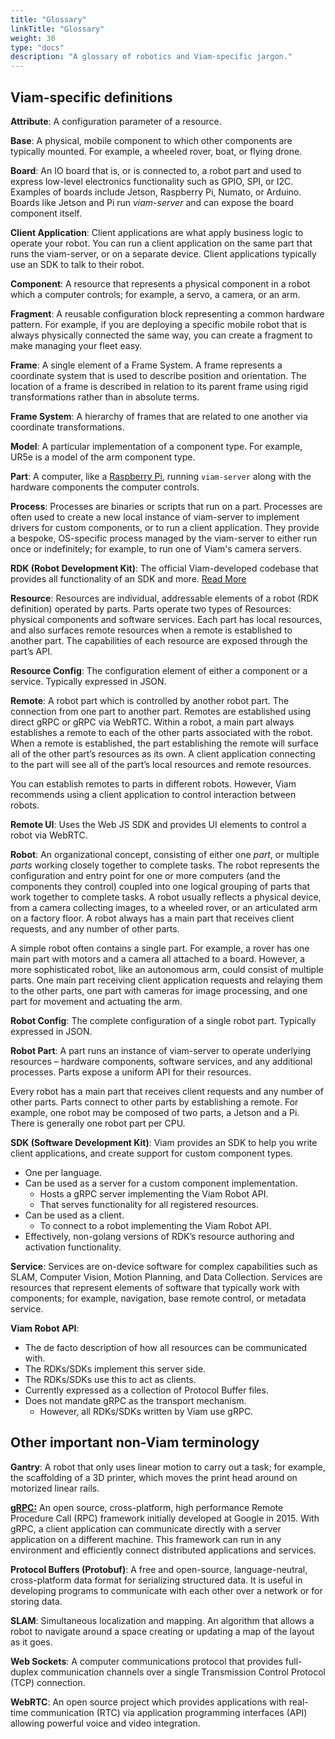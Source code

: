 ```yaml
---
title: "Glossary"
linkTitle: "Glossary"
weight: 30
type: "docs"
description: "A glossary of robotics and Viam-specific jargon."
---
```


## Viam-specific definitions

**Attribute**: A configuration parameter of a resource.

**Base**: A physical, mobile component to which other components are typically mounted.
For example, a wheeled rover, boat, or flying drone.

**Board**: An IO board that is, or is connected to, a robot part and used to express low-level electronics functionality such as GPIO, SPI, or I2C.
Examples of boards include Jetson, Raspberry Pi, Numato, or Arduino.
Boards like Jetson and Pi run _viam-server_ and can expose the board component itself.

**Client Application**: Client applications are what apply business logic to operate your robot.
You can run a client application on the same part that runs the viam-server, or on a separate device.
Client applications typically use an SDK to talk to their robot.

**Component**: A resource that represents a physical component in a robot which a computer controls; for example, a servo, a camera, or an arm.

**Fragment**: A reusable configuration block representing a common hardware pattern.
For example, if you are deploying a specific mobile robot that is always physically connected the same way, you can create a fragment to make managing your fleet easy.

**Frame**: A single element of a Frame System.
A frame represents a coordinate system that is used to describe position and orientation.
The location of a frame is described in relation to its parent frame using rigid transformations rather than in absolute terms.

**Frame System**: A hierarchy of frames that are related to one another via coordinate transformations.

**Model**: A particular implementation of a component type.
For example, UR5e is a model of the arm component type.

**Part**: A computer, like a [Raspberry Pi](https://www.raspberrypi.com/documentation/computers/raspberry-pi.html), running `viam-server` along with the hardware components the computer controls.

**Process**: Processes are binaries or scripts that run on a part.
Processes are often used to create a new local instance of viam-server to implement drivers for custom components, or to run a client application.
They provide a bespoke, OS-specific process managed by the viam-server to either run once or indefinitely; for example, to run one of Viam's camera servers.

<a id="rdk_anchor" />**RDK (Robot Development Kit)**: The official Viam-developed codebase that provides all functionality of an SDK and more.
[Read More](/program/rdk/)

**Resource**: Resources are individual, addressable elements of a robot (RDK definition) operated by parts.
Parts operate two types of Resources: physical components and software services.
Each part has local resources, and also surfaces remote resources when a remote is established to another part.
The capabilities of each resource are exposed through the part’s API.

**Resource Config**: The configuration element of either a component or a service.
Typically expressed in JSON.

<a id="remote_anchor" />**Remote**: A robot part which is controlled by another robot part.
The connection from one part to another part.
Remotes are established using direct gRPC or gRPC via WebRTC.
Within a robot, a main part always establishes a remote to each of the other parts associated with the robot.
When a remote is established, the part establishing the remote will surface all of the other part’s resources as its own.
A client application connecting to the part will see all of the part’s local resources and remote resources.

You can establish remotes to parts in different robots.
However, Viam recommends using a client application to control interaction between robots.

**Remote UI**: Uses the Web JS SDK and provides UI elements to control a robot via WebRTC.

**Robot**: An organizational concept, consisting of either one _part_, or multiple _parts_ working closely together to complete tasks.
The robot represents the configuration and entry point for one or more computers (and the components they control) coupled into one logical grouping of parts that work together to complete tasks.
A robot usually reflects a physical device, from a camera collecting images, to a wheeled rover, or an articulated arm on a factory floor.
A robot always has a main part that receives client requests, and any number of other parts.

A simple robot often contains a single part.
For example, a rover has one main part with motors and a camera all attached to a board.
However, a more sophisticated robot, like an autonomous arm, could consist of multiple parts.
One main part receiving client application requests and relaying them to the other parts, one part with cameras for image processing, and one part for movement and actuating the arm.

**Robot Config**: The complete configuration of a single robot part.
Typically expressed in JSON.

**Robot Part**: A part runs an instance of viam-server to operate underlying resources – hardware components, software services, and any additional processes.
Parts expose a uniform API for their resources.

Every robot has a main part that receives client requests and any number of other parts.
Parts connect to other parts by establishing a remote.
For example, one robot may be composed of two parts, a Jetson and a Pi.
There is generally one robot part per CPU.

**SDK (Software Development Kit)**: Viam provides an SDK to help you write client applications, and create support for custom component types.

* One per language.
* Can be used as a server for a custom component implementation.
  * Hosts a gRPC server implementing the Viam Robot API.
  * That serves functionality for all registered resources.
* Can be used as a client.
  * To connect to a robot implementing the Viam Robot API.
* Effectively, non-golang versions of RDK’s resource authoring and activation functionality.

**Service**: Services are on-device software for complex capabilities such as SLAM, Computer Vision, Motion Planning, and Data Collection. Services are resources that represent elements of software that typically work with components; for example, navigation, base remote control, or metadata service.

**Viam Robot API**:

* The de facto description of how all resources can be communicated with.
* The RDKs/SDKs implement this server side.
* The RDKs/SDKs use this to act as clients.
* Currently expressed as a collection of Protocol Buffer files.
* Does not mandate gRPC as the transport mechanism.
  * However, all RDKs/SDKs written by Viam use gRPC.

## Other important non-Viam terminology

**Gantry**: A robot that only uses linear motion to carry out a task; for example, the scaffolding of a 3D printer, which moves the print head around on motorized linear rails.

[**gRPC:**](https://en.wikipedia.org/wiki/GRPC) An open source, cross-platform, high performance Remote Procedure Call (RPC) framework initially developed at Google in 2015.
With gRPC, a client application can communicate directly with a server application on a different machine.
This framework can run in any environment and efficiently connect distributed applications and services.

**Protocol Buffers (Protobuf)**: A free and open-source, language-neutral, cross-platform data format for serializing structured data.
It is useful in developing programs to communicate with each other over a network or for storing data.

**SLAM**: Simultaneous localization and mapping.
An algorithm that allows a robot to navigate around a space creating or updating a map of the layout as it goes.

**Web Sockets**: A computer communications protocol that provides full-duplex communication channels over a single Transmission Control Protocol (TCP) connection.

**WebRTC**: An open source project which provides applications with real-time communication (RTC) via application programming interfaces (API) allowing powerful voice and video integration.
